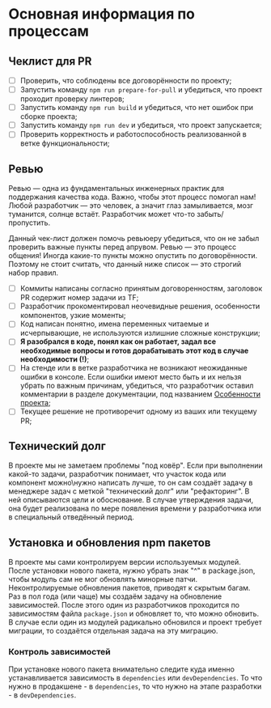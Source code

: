 # Основная информация по процессам

## Чеклист для PR

- [ ] Проверить, что соблюдены все договорённости по проекту;
- [ ] Запустить команду `npm run prepare-for-pull` и убедиться, что проект проходит проверку линтеров;
- [ ] Запустить команду `npm run build` и убедиться, что нет ошибок при сборке проекта;
- [ ] Запустить команду `npm run dev` и убедиться, что проект запускается;
- [ ] Проверить корректность и работоспособность реализованной в ветке функциональности;

## Ревью

Ревью — одна из фундаментальных инженерных практик для поддержания качества кода. Важно, чтобы этот процесс помогал нам! Любой разработчик — это человек, а значит глаз замыливается, мозг туманится, солнце встаёт. Разработчик может что-то забыть/пропустить.

Данный чек-лист должен помочь ревьюеру убедиться, что он не забыл проверить важные пункты перед апрувом. Ревью — это процесс общения! Иногда какие-то пункты можно опустить по договорённости. Поэтому не стоит считать, что данный ниже список — это строгий набор правил.

- [ ] Коммиты написаны согласно принятым договоренностям, заголовок PR содержит номер задачи из TF;
- [ ] Разработчик прокоментировал неочевидные решения, особенности компонентов, узкие моменты;
- [ ] Код написан понятно, имена переменных читаемые и исчерпывающие, не используются излишние сложные конструкции;
- [ ] **Я разобрался в коде, понял как он работает, задал все необходимые вопросы и готов дорабатывать этот код в случае необходимости (!)**;
- [ ] На стенде или в ветке разработчика не возникают неожиданные ошибки в консоле. Если ошибки имеют место быть и их нельзя убрать по важным причинам, убедиться, что разработчик оставил комментарии в разделе документации, под названием [Особенности проекта](../project-features/index.md);
- [ ] Текущее решение не противоречит одному из ваших или текущему PR;

## Технический долг

В проекте мы не заметаем проблемы "под ковёр". Если при выполнении какой-то задачи, разработчик понимает, что участок кода или компонент можно\нужно написать лучше, то он сам создаёт задачу в менеджере задач с меткой "технический долг" или "рефакторинг". В ней описываются цели и обоснование. В случае утверждения задачи, она будет реализована по мере появления времени у разработчика или в специальный отведённый период.

## Установка и обновления npm пакетов

В проекте мы сами контролируем версии используемых модулей. После установки нового пакета, нужно убрать знак "^" в package.json, чтобы модуль сам не мог обновлять минорные патчи. Неконтролируемые обновления пакетов, приводят к скрытым багам. Раз в пол года (или чаще) мы создаём задачу на обновление зависимостей. После этого один из разработчиков проходится по зависимостям файла `package.json` и обновляет то, что можно обновить. В случае если один из модулей радикально обновился и проект требует миграции, то создаётся отдельная задача на эту миграцию.

### Контроль зависимостей

При установке нового пакета внимательно следите куда именно устанавливается зависимость в `dependencies` или `devDependencies`. То что нужно в продакшене - в `dependencies`, то что нужно на этапе
разработки - в `devDependencies`.

